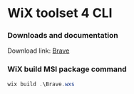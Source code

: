 # WiX toolset 4 CLI
### Downloads and documentation
Download link: [Brave](https://github.com/brave/brave-browser) <br />

### WiX build MSI package command
```powershell
wix build .\Brave.wxs
```